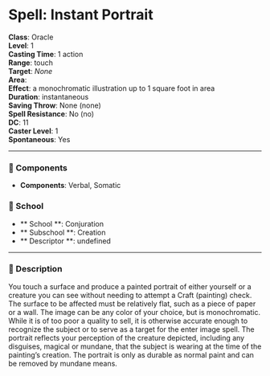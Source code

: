 
# Spell: Instant Portrait
**Class**: Oracle  
**Level**: 1  
**Casting Time**: 1 action  
**Range**: touch  
**Target**: _None_  
**Area**:   
**Effect**: a monochromatic illustration up to 1 square foot in area  
**Duration**: instantaneous  
**Saving Throw**: None (none)  
**Spell Resistance**: No (no)  
**DC**: 11  
**Caster Level**: 1  
**Spontaneous**: Yes

---

### 🔮 Components
- **Components**: Verbal, Somatic

### 🏫 School
- ** School **: Conjuration
- ** Subschool **: Creation
- ** Descriptor **: undefined
---

### 📜 Description
You touch a surface and produce a painted portrait of either yourself or a creature you can see without needing to attempt a Craft (painting) check. The surface to be affected must be relatively flat, such as a piece of paper or a wall. The image can be any color of your choice, but is monochromatic. While it is of too poor a quality to sell, it is otherwise accurate enough to recognize the subject or to serve as a target for the enter image spell. The portrait reflects your perception of the creature depicted, including any disguises, magical or mundane, that the subject is wearing at the time of the painting’s creation. The portrait is only as durable as normal paint and can be removed by mundane means.
